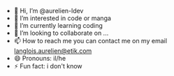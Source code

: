 - 👋 Hi, I’m @aurelien-ldev
- 👀 I’m interested in code or manga
- 🌱 I’m currently learning coding
- 💞️ I’m looking to collaborate on ...
- 📫 How to reach me you can contact me on my email langlois.aurelien@etik.com
- 😄 Pronouns: il/he
- ⚡ Fun fact: i don't know

<!---
aurelien-ldev/aurelien-ldev is a ✨ special ✨ repository because its `README.md` (this file) appears on your GitHub profile.
You can click the Preview link to take a look at your changes.
--->
